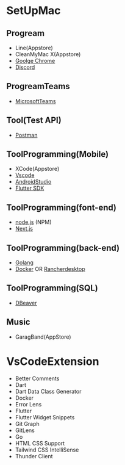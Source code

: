 # SetUpMac

## Progream
- Line(Appstore)
- CleanMyMac X(Appstore)
- [Goolge Chrome](https://www.google.com/chrome/?brand=YTUH&gclid=CjwKCAiA5Y6eBhAbEiwA_2ZWIa9aMmdXvzqsXF7jACCog8rxgGB8Y6UuIAXyImWq2Oz7ea2uCbQK0xoCU3kQAvD_BwE&gclsrc=aw.ds)
- [Discord](https://discord.com/)


## ProgreamTeams
- [MicrosoftTeams](https://www.microsoft.com/th-th/microsoft-teams/download-app)

## Tool(Test API)
- [Postman](https://www.postman.com/downloads/)
## ToolProgramming(Mobile)
- XCode(Appstore)
- [Vscode](https://code.visualstudio.com/download)
- [AndroidStudio](https://developer.android.com/studio?gclid=CjwKCAiA5Y6eBhAbEiwA_2ZWIdzS1dnTwId53n6wo3gK7UTzDuwntb4XIx1HNY7w8wpEqhDL-rByfxoCpsgQAvD_BwE&gclsrc=aw.ds)
- [Flutter SDK](https://docs.flutter.dev/get-started/install)

## ToolProgramming(font-end)
- [node.js](https://nodejs.org/en/) (NPM)
- [Next.js](https://nextjs.org/docs)

## ToolProgramming(back-end)
- [Golang](https://go.dev/learn/)
- [Docker](https://www.docker.com) OR [Rancherdesktop](https://rancherdesktop.io/)

## ToolProgramming(SQL)
- [DBeaver](https://dbeaver.io/download/)
## Music
- GaragBand(AppStore)

# VsCodeExtension

- Better Comments
- Dart
- Dart Data Class Generator
- Docker
- Error Lens
- Flutter
- Flutter Widget Snippets
- Git Graph
- GitLens
- Go
- HTML CSS Support
- Tailwind CSS IntelliSense
- Thunder Client


